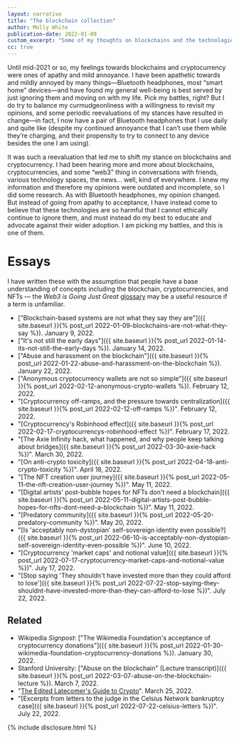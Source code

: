 ```yaml
---
layout: narrative
title: "The blockchain collection"
author: Molly White
publication-date: 2022-01-09
custom_excerpt: "Some of my thoughts on blockchains and the technologies built atop them."
cc: true
---
```


Until mid-2021 or so, my feelings towards blockchains and cryptocurrency were ones of apathy and mild annoyance. I have been apathetic towards and mildly annoyed by many things—Bluetooth headphones, most “smart home” devices—and have found my general well-being is best served by just ignoring them and moving on with my life. Pick my battles, right? But I do try to balance my curmudgeonliness with a willingness to revisit my opinions, and some periodic reevaluations of my stances have resulted in change—in fact, I now have a pair of Bluetooth headphones that I use daily and quite like (despite my continued annoyance that I can’t use them while they’re charging, and their propensity to try to connect to any device besides the one I am using).

It was such a reevaluation that led me to shift my stance on blockchains and cryptocurrency. I had been hearing more and more about blockchains, cryptocurrencies, and some “web3” thing in conversations with friends, various technology spaces, the news... well, kind of everywhere. I knew my information and therefore my opinions were outdated and incomplete, so I did some research. As with Bluetooth headphones, my opinion changed. But instead of going from apathy to acceptance, I have instead come to believe that these technologies are so harmful that I cannot ethically continue to ignore them, and must instead do my best to educate and advocate against their wider adoption. I am picking my battles, and this is one of them.

# Essays

I have written these with the assumption that people have a base understanding of concepts including the blockchain, cryptocurrencies, and NFTs — the _Web3 is Going Just Great_ [glossary](https://web3isgoinggreat.com/glossary) may be a useful resource if a term is unfamiliar. 

* ["Blockchain-based systems are not what they say they are"]({{ site.baseurl }}{% post_url 2022-01-09-blockchains-are-not-what-they-say %}). January 9, 2022.
* ["It's not still the early days"]({{ site.baseurl }}{% post_url 2022-01-14-its-not-still-the-early-days %}). January 14, 2022.
* ["Abuse and harassment on the blockchain"]({{ site.baseurl }}{% post_url 2022-01-22-abuse-and-harassment-on-the-blockchain %}). January 22, 2022.
* ["Anonymous cryptocurrency wallets are not so simple"]({{ site.baseurl }}{% post_url 2022-02-12-anonymous-crypto-wallets %}). February 12, 2022.
* "[Cryptocurrency off-ramps, and the pressure towards centralization]({{ site.baseurl }}{% post_url 2022-02-12-off-ramps %})". February 12, 2022.
* "[Cryptocurrency's Robinhood effect]({{ site.baseurl }}{% post_url 2022-02-17-cryptocurrencys-robinhood-effect %})". February 17, 2022.
* "[The Axie Infinity hack, what happened, and why people keep talking about bridges]({{ site.baseurl }}{% post_url 2022-03-30-axie-hack %})". March 30, 2022.
* "[On anti-crypto toxicity]({{ site.baseurl }}{% post_url 2022-04-18-anti-crypto-toxicity %})". April 18, 2022.
* "[The NFT creation user journey]({{ site.baseurl }}{% post_url 2022-05-11-the-nft-creation-user-journey %})". May 11, 2022.
* "[Digital artists' post-bubble hopes for NFTs don't need a blockchain]({{ site.baseurl }}{% post_url 2022-05-11-digital-artists-post-bubble-hopes-for-nfts-dont-need-a-blockchain %})". May 11, 2022.
* "[Predatory community]({{ site.baseurl }}{% post_url 2022-05-20-predatory-community %})". May 20, 2022.
* "[Is 'acceptably non-dystopian' self-sovereign identity even possible?]({{ site.baseurl }}{% post_url 2022-06-10-is-acceptably-non-dystopian-self-sovereign-identity-even-possible %})". June 10, 2022.
* "[Cryptocurrency 'market caps' and notional value]({{ site.baseurl }}{% post_url 2022-07-17-cryptocurrency-market-caps-and-notional-value %})". July 17, 2022.
* "[Stop saying 'They shouldn't have invested more than they could afford to lose']({{ site.baseurl }}{% post_url 2022-07-22-stop-saying-they-shouldnt-have-invested-more-than-they-can-afford-to-lose %})". July 22, 2022.

## Related
* Wikipedia _Signpost_: ["The Wikimedia Foundation's acceptance of cryptocurrency donations"]({{ site.baseurl }}{% post_url 2022-01-30-wikimedia-foundation-cryptocurrency-donations %}). January 30, 2022.
* Stanford University: ["Abuse on the blockchain" (Lecture transcript)]({{ site.baseurl }}{% post_url 2022-03-07-abuse-on-the-blockchain-lecture %}). March 7, 2022.
* "[The Edited Latecomer's Guide to Crypto](https://www.mollywhite.net/annotations/latecomers-guide-to-crypto)". March 25, 2022.
* "[Excerpts from letters to the judge in the Celsius Network bankruptcy case]({{ site.baseurl }}{% post_url 2022-07-22-celsius-letters %})". July 22, 2022.

{% include disclosure.html %}
